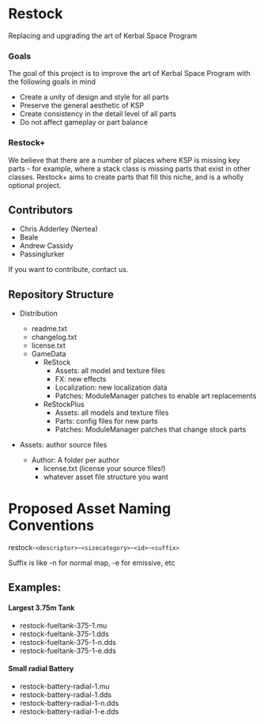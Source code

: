 # Restock
Replacing and upgrading the art of Kerbal Space Program

### Goals

The goal of this project is to improve the art of Kerbal Space Program with the following goals in mind
* Create a unity of design and style for all parts
* Preserve the general aesthetic of KSP
* Create consistency in the detail level of all parts
* Do not affect gameplay or part balance


### Restock+

We believe that there are a number of places where KSP is missing key parts - for example, where a stack class is missing parts that exist in other classes. Restock+ aims to create parts that fill this niche, and is a wholly optional project.

## Contributors

* Chris Adderley (Nertea)
* Beale
* Andrew Cassidy
* Passinglurker

If you want to contribute, contact us.

## Repository Structure
* Distribution
  * readme.txt
  * changelog.txt
  * license.txt
  * GameData
    * ReStock
      * Assets: all model and texture files
      * FX: new effects
      * Localization: new localization data
      * Patches: ModuleManager patches to enable art replacements
    * ReStockPlus
      * Assets: all models and texture files
      * Parts: config files for new parts
      * Patches: ModuleManager patches that change stock parts

* Assets: author source files
  * Author: A folder per author
    * license.txt (license your source files!)
    * whatever asset file structure you want

# Proposed Asset Naming Conventions

restock-`<descriptor>`-`<sizecategory>`-`<id>`-`<suffix>`

Suffix is like -n for normal map, -e for emissive, etc

## Examples:
#### Largest 3.75m Tank
* restock-fueltank-375-1.mu
* restock-fueltank-375-1.dds
* restock-fueltank-375-1-n.dds
* restock-fueltank-375-1-e.dds
#### Small radial Battery
* restock-battery-radial-1.mu
* restock-battery-radial-1.dds
* restock-battery-radial-1-n.dds
* restock-battery-radial-1-e.dds
